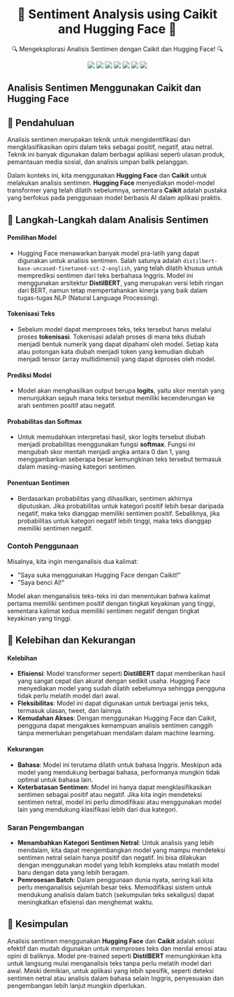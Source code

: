 <h1 align="center">🌟 Sentiment Analysis using Caikit and Hugging Face 🌟</h1>
<p align="center">🔍 Mengeksplorasi Analisis Sentimen dengan Caikit dan Hugging Face! 🔍</p>

<div align="center">
    <img src="https://img.shields.io/badge/Jupyter-FFAA00?style=for-the-badge&logo=Jupyter&logoColor=white">
    <img src="https://img.shields.io/badge/python-3670A0?style=for-the-badge&logo=python&logoColor=ffdd54">
    <img src="https://img.shields.io/badge/Google_Colab-F9AB00?style=for-the-badge&logo=googlecolab&logoColor=white">
    <img src="https://img.shields.io/badge/Infinite_Learning-4B0082?style=for-the-badge&logo=book&logoColor=white">
    <img src="https://img.shields.io/badge/Google_Drive-34A853?style=for-the-badge&logo=googledrive&logoColor=white">
    <img src="https://img.shields.io/badge/Hugging_Face-FF5722?style=for-the-badge&logo=huggingface&logoColor=white">
    <img src="https://img.shields.io/badge/Caikit-008080?style=for-the-badge&logo=caikit&logoColor=white">
</div>

## Analisis Sentimen Menggunakan Caikit dan Hugging Face

## 🎯 Pendahuluan
Analisis sentimen merupakan teknik untuk mengidentifikasi dan mengklasifikasikan opini dalam teks sebagai positif, negatif, atau netral. Teknik ini banyak digunakan dalam berbagai aplikasi seperti ulasan produk, pemantauan media sosial, dan analisis umpan balik pelanggan.

Dalam konteks ini, kita menggunakan **Hugging Face** dan **Caikit** untuk melakukan analisis sentimen. **Hugging Face** menyediakan model-model transformer yang telah dilatih sebelumnya, sementara **Caikit** adalah pustaka yang berfokus pada penggunaan model berbasis AI dalam aplikasi praktis.

## 🚀 Langkah-Langkah dalam Analisis Sentimen

#### **Pemilihan Model**
- Hugging Face menawarkan banyak model pra-latih yang dapat digunakan untuk analisis sentimen. Salah satunya adalah `distilbert-base-uncased-finetuned-sst-2-english`, yang telah dilatih khusus untuk memprediksi sentimen dari teks berbahasa Inggris. Model ini menggunakan arsitektur **DistilBERT**, yang merupakan versi lebih ringan dari BERT, namun tetap mempertahankan kinerja yang baik dalam tugas-tugas NLP (Natural Language Processing).

#### **Tokenisasi Teks**
- Sebelum model dapat memproses teks, teks tersebut harus melalui proses **tokenisasi**. Tokenisasi adalah proses di mana teks diubah menjadi bentuk numerik yang dapat dipahami oleh model. Setiap kata atau potongan kata diubah menjadi token yang kemudian diubah menjadi tensor (array multidimensi) yang dapat diproses oleh model.

#### **Prediksi Model**
- Model akan menghasilkan output berupa **logits**, yaitu skor mentah yang menunjukkan sejauh mana teks tersebut memiliki kecenderungan ke arah sentimen positif atau negatif.

#### **Probabilitas dan Softmax**
- Untuk memudahkan interpretasi hasil, skor logits tersebut diubah menjadi probabilitas menggunakan fungsi **softmax**. Fungsi ini mengubah skor mentah menjadi angka antara 0 dan 1, yang menggambarkan seberapa besar kemungkinan teks tersebut termasuk dalam masing-masing kategori sentimen.

#### **Penentuan Sentimen**
- Berdasarkan probabilitas yang dihasilkan, sentimen akhirnya diputuskan. Jika probabilitas untuk kategori positif lebih besar daripada negatif, maka teks dianggap memiliki sentimen positif. Sebaliknya, jika probabilitas untuk kategori negatif lebih tinggi, maka teks dianggap memiliki sentimen negatif.

### **Contoh Penggunaan**
Misalnya, kita ingin menganalisis dua kalimat:
- "Saya suka menggunakan Hugging Face dengan Caikit!"
- "Saya benci AI!"

Model akan menganalisis teks-teks ini dan menentukan bahwa kalimat pertama memiliki sentimen positif dengan tingkat keyakinan yang tinggi, sementara kalimat kedua memiliki sentimen negatif dengan tingkat keyakinan yang tinggi.

## 📝 Kelebihan dan Kekurangan

#### **Kelebihan**
- **Efisiensi**: Model transformer seperti **DistilBERT** dapat memberikan hasil yang sangat cepat dan akurat dengan sedikit usaha. Hugging Face menyediakan model yang sudah dilatih sebelumnya sehingga pengguna tidak perlu melatih model dari awal.
- **Fleksibilitas**: Model ini dapat digunakan untuk berbagai jenis teks, termasuk ulasan, tweet, dan lainnya.
- **Kemudahan Akses**: Dengan menggunakan Hugging Face dan Caikit, pengguna dapat mengakses kemampuan analisis sentimen canggih tanpa memerlukan pengetahuan mendalam dalam machine learning.

#### **Kekurangan**
- **Bahasa**: Model ini terutama dilatih untuk bahasa Inggris. Meskipun ada model yang mendukung berbagai bahasa, performanya mungkin tidak optimal untuk bahasa lain.
- **Keterbatasan Sentimen**: Model ini hanya dapat mengklasifikasikan sentimen sebagai positif atau negatif. Jika kita ingin mendeteksi sentimen netral, model ini perlu dimodifikasi atau menggunakan model lain yang mendukung klasifikasi lebih dari dua kategori.

### **Saran Pengembangan**
- **Menambahkan Kategori Sentimen Netral**: Untuk analisis yang lebih mendalam, kita dapat mengembangkan model yang mampu mendeteksi sentimen netral selain hanya positif dan negatif. Ini bisa dilakukan dengan menggunakan model yang lebih kompleks atau melatih model baru dengan data yang lebih beragam.
- **Pemrosesan Batch**: Dalam penggunaan dunia nyata, sering kali kita perlu menganalisis sejumlah besar teks. Memodifikasi sistem untuk mendukung analisis dalam batch (sekumpulan teks sekaligus) dapat meningkatkan efisiensi dan menghemat waktu.

## 📌 Kesimpulan
Analisis sentimen menggunakan **Hugging Face** dan **Caikit** adalah solusi efektif dan mudah digunakan untuk memproses teks dan menilai emosi atau opini di baliknya. Model pre-trained seperti **DistilBERT** memungkinkan kita untuk langsung mulai menganalisis teks tanpa perlu melatih model dari awal. Meski demikian, untuk aplikasi yang lebih spesifik, seperti deteksi sentimen netral atau analisis dalam bahasa selain Inggris, penyesuaian dan pengembangan lebih lanjut mungkin diperlukan.
